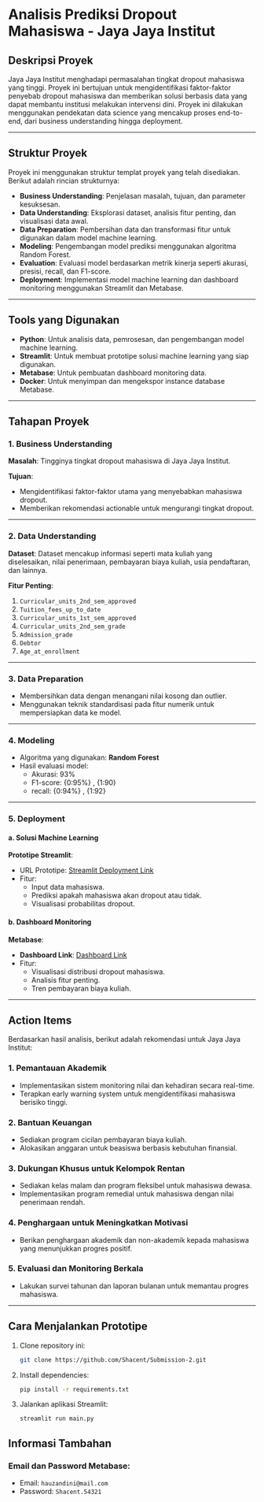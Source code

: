 # Analisis Prediksi Dropout Mahasiswa - Jaya Jaya Institut

## Deskripsi Proyek
Jaya Jaya Institut menghadapi permasalahan tingkat dropout mahasiswa yang tinggi. Proyek ini bertujuan untuk mengidentifikasi faktor-faktor penyebab dropout mahasiswa dan memberikan solusi berbasis data yang dapat membantu institusi melakukan intervensi dini. Proyek ini dilakukan menggunakan pendekatan data science yang mencakup proses end-to-end, dari business understanding hingga deployment.

---

## Struktur Proyek
Proyek ini menggunakan struktur templat proyek yang telah disediakan. Berikut adalah rincian strukturnya:

- **Business Understanding**: Penjelasan masalah, tujuan, dan parameter kesuksesan.
- **Data Understanding**: Eksplorasi dataset, analisis fitur penting, dan visualisasi data awal.
- **Data Preparation**: Pembersihan data dan transformasi fitur untuk digunakan dalam model machine learning.
- **Modeling**: Pengembangan model prediksi menggunakan algoritma Random Forest.
- **Evaluation**: Evaluasi model berdasarkan metrik kinerja seperti akurasi, presisi, recall, dan F1-score.
- **Deployment**: Implementasi model machine learning dan dashboard monitoring menggunakan Streamlit dan Metabase.

---

## Tools yang Digunakan
- **Python**: Untuk analisis data, pemrosesan, dan pengembangan model machine learning.
- **Streamlit**: Untuk membuat prototipe solusi machine learning yang siap digunakan.
- **Metabase**: Untuk pembuatan dashboard monitoring data.
- **Docker**: Untuk menyimpan dan mengekspor instance database Metabase.

---

## Tahapan Proyek

### 1. Business Understanding
**Masalah**: Tingginya tingkat dropout mahasiswa di Jaya Jaya Institut.

**Tujuan**:
- Mengidentifikasi faktor-faktor utama yang menyebabkan mahasiswa dropout.
- Memberikan rekomendasi actionable untuk mengurangi tingkat dropout.

---

### 2. Data Understanding
**Dataset**:
Dataset mencakup informasi seperti mata kuliah yang diselesaikan, nilai penerimaan, pembayaran biaya kuliah, usia pendaftaran, dan lainnya.

**Fitur Penting**:
1. `Curricular_units_2nd_sem_approved`
2. `Tuition_fees_up_to_date`
3. `Curricular_units_1st_sem_approved`
4. `Curricular_units_2nd_sem_grade`
5. `Admission_grade`
6. `Debtor`
7. `Age_at_enrollment`

---

### 3. Data Preparation
- Membersihkan data dengan menangani nilai kosong dan outlier.
- Menggunakan teknik standardisasi pada fitur numerik untuk mempersiapkan data ke model.

---

### 4. Modeling
- Algoritma yang digunakan: **Random Forest**
- Hasil evaluasi model:
  - Akurasi: 93%
  - F1-score: {0:95%} , {1:90}
  - recall: {0:94%} , {1:92}
---

### 5. Deployment

#### a. Solusi Machine Learning
**Prototipe Streamlit**: 
- URL Prototipe: [Streamlit Deployment Link](https://jaya-institute-model-deployment.streamlit.app/)
- Fitur:
  - Input data mahasiswa.
  - Prediksi apakah mahasiswa akan dropout atau tidak.
  - Visualisasi probabilitas dropout.

#### b. Dashboard Monitoring
**Metabase**:
- **Dashboard Link**: [Dashboard Link]([https://jaya-institute-model-deployment.streamlit.app/](http://localhost:3000/public/dashboard/5574170d-01c7-4dae-b6a8-703943eb6070))
- Fitur:
  - Visualisasi distribusi dropout mahasiswa.
  - Analisis fitur penting.
  - Tren pembayaran biaya kuliah.

---

## Action Items
Berdasarkan hasil analisis, berikut adalah rekomendasi untuk Jaya Jaya Institut:

### 1. Pemantauan Akademik
- Implementasikan sistem monitoring nilai dan kehadiran secara real-time.
- Terapkan early warning system untuk mengidentifikasi mahasiswa berisiko tinggi.

### 2. Bantuan Keuangan
- Sediakan program cicilan pembayaran biaya kuliah.
- Alokasikan anggaran untuk beasiswa berbasis kebutuhan finansial.

### 3. Dukungan Khusus untuk Kelompok Rentan
- Sediakan kelas malam dan program fleksibel untuk mahasiswa dewasa.
- Implementasikan program remedial untuk mahasiswa dengan nilai penerimaan rendah.

### 4. Penghargaan untuk Meningkatkan Motivasi
- Berikan penghargaan akademik dan non-akademik kepada mahasiswa yang menunjukkan progres positif.

### 5. Evaluasi dan Monitoring Berkala
- Lakukan survei tahunan dan laporan bulanan untuk memantau progres mahasiswa.

---

## Cara Menjalankan Prototipe
1. Clone repository ini:
   ```bash
   git clone https://github.com/Shacent/Submission-2.git
   ```
2. Install dependencies:
   ```bash
   pip install -r requirements.txt
   ```
3. Jalankan aplikasi Streamlit:
   ```bash
   streamlit run main.py
   ```


## Informasi Tambahan
### Email dan Password Metabase:
- Email: `hauzandini@mail.com`
- Password: `Shacent.54321`

